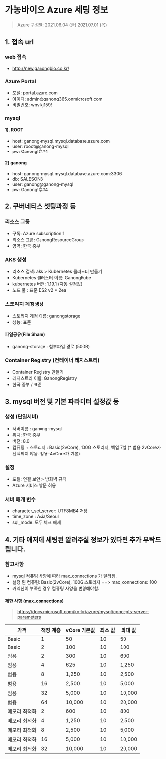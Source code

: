# 가농바이오 Azure 세팅 정보 
> Azure 구성일: 2021.06.04 (금)
> 2021.07.01 (목)

## 1. 접속 url
### web 접속
- http://new.ganongbio.co.kr/

### Azure Portal
- 포털: portal.azure.com
- 아이디: admin@ganong365.onmicrosoft.com
- 비밀번호: wnvlxj159!

### mysql 
#### 1). ROOT
- host: ganong-mysql.mysql.database.azure.com
- user: rooot@ganong-mysql
- pw: Ganong!@#4

#### 2) ganong
- host: ganong-mysql.mysql.database.azure.com:3306
- db: SALESON3
- user: ganong@ganong-mysql
- pw: Ganong!@#4


## 2. 쿠버네티스 셋팅과정 등
### 리소스 그룹
- 구독: Azure subscription 1 
- 리소스 그룹: GanongResourceGroup
- 영역: 한국 중부

### AKS 생성
- 리소스 검색: aks > Kubernetes 클러스터 만들기
- Kubernetes 클러스터 이름: GanongKube
- kubernetes 버전: 1.19.1 (자동 설정값)
- 노드 풀 : 표준 DS2 v2 * 2ea

### 스토리지 계정생성
- 스토리지 계정 이름: ganongstorage
- 성능: 표준

#### 파일공유(File Share)
- ganong-storage : 첨부파일 경로 (50GB)

### Container Registry (컨테이너 레지스트리)
- Container Registry 만들기
- 레지스트리 이름: GanongRegistry
- 한국 중부 / 표준


## 3. mysql 버전 및 기본 파라미터 설정값 등
### 생성 (단일서버)
- 서버이름 : ganong-mysql
- 위치: 한국 중부
- 버전: 8.0
- 컴퓨팅 + 스토리지 : Basic(2vCore), 100G 스토리지, 백업 7일  (* 범용 2vCore가 선택되지 않음. 범용-4vCore가 기본)

### 설정
- 포털: 연결 보안 > 방화벽 규칙
- Azure 서비스 방문 허용

### 서버 매개 변수
- character_set_server: UTF8MB4 저장
- time_zone : Asia/Seoul
- sql_mode: 모두 체크 해제


## 4. 기타 애저에 세팅된 알려주실 정보가 있다면 추가 부탁드립니다.
### 참고사항 
- mysql 컴퓨팅 사양에 따라 max_connections 가 달라짐. 
- 설정 된 컴퓨팅: Basic(2vCore), 100G 스토리지 ==> max_connections: 100
- 커넥션이 부족한 경우 컴퓨팅 사양을 변경해야함. 

#### 제한 사항 (max_connections)
> https://docs.microsoft.com/ko-kr/azure/mysql/concepts-server-parameters

| 가격 | 책정 계층 | vCore	기본값 | 최소 값 |	최대 값 | 
|---|---|---|---|---|
|Basic	| 1	| 50    | 10	| 50    |
|Basic  | 2	| 100   | 10	| 100   |
|범용         | 2     | 300	    | 10    | 600   |   
|범용         | 4     | 625	    | 10    | 1,250   |  
|범용         | 8     | 1,250	| 10	| 2,500   |
|범용         | 16    | 2,500	| 10	| 5,000   |
|범용         | 32    | 5,000	| 10	| 10,000   |
|범용         | 64    | 10,000	| 10	 | 20,000   |
|메모리 최적화   | 2	    | 600	 |10	| 800   |
|메모리 최적화   | 4	    | 1,250	 |10	| 2,500   |
|메모리 최적화   | 8	    | 2,500	 |10	| 5,000   |
|메모리 최적화   | 16	    | 5,000	 |10	| 10,000   |
|메모리 최적화   | 32	    | 10,000	 |10	| 20,000   |




